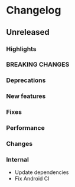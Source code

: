 # Changelog

## Unreleased

### Highlights

### BREAKING CHANGES

### Deprecations

### New features

### Fixes

### Performance

### Changes

### Internal

- Update dependencies
- Fix Android CI

